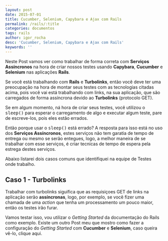 ```yaml
---
layout: post
date: 2015-07-01
title: Cucumber, Selenium, Capybara e Ajax com Rails
permalink: /rails/:title
categories: documentos
tags: rails
author: igor_rocha
desc: 'Cucumber, Selenium, Capybara e Ajax com Rails'
keywords: ''
---
```


Neste Post vamos ver como trabalhar de forma correta com **Serviços Assíncronos** na hora de criar nossos 
testes usando **Capybara**, **Cucumber** e **Selenium** nas aplicações **Rails**.

<!--more-->

Se você está trabalhando com **Rails** e **Turbolinks**, então você deve ter uma preocupação na hora 
de montar seus testes com as tecnologias citadas acima, pois você vai está trabalhando com links, na 
sua aplicação, que são carregados de forma assíncrona devido ao **Turbolinks** (protocolo GET).  

Se em algum momento, ná hora de criar seus testes, você utilizou o <kbd>sleep()</kbd> para esperar 
o carregamento de algo e executar algum teste, pare de escreve-los, pois eles estão errados.

Então porque usar o <kbd>sleep()</kbd> está errado? A resposta para isso está no uso dos 
**Serviços Assíncronos**, estes serviços não tem garatia de tempo de entrega ou mesmo se serão entegues,
logo, a melhor maneira de se trabalhar com esse serviços, é criar tecnicas de tempo de espera pela estrega
destes serviços.

Abaixo listarei dois casos comuns que identifiquei na equipe de Testes onde trabalho.

## Caso 1 - Turbolinks

Trabalhar com turbolinks siguifica que as requisiçoes GET de links na aplicação serão **assíncronas**, logo,
por exemplo, se você fizer uma chamada de uma *action* que tenha um processamento um pouco maior, então
os testes irão furar.

Vamos testar isso, vou utilizar o *Getting Started* da documentação do Rails como exemplo. Existe um outro
Post meu que mostro como fazer a configuração do *Getting Started* com **Cucumber** e **Selenium**, caso
queira vê-lo, clique aqui.
